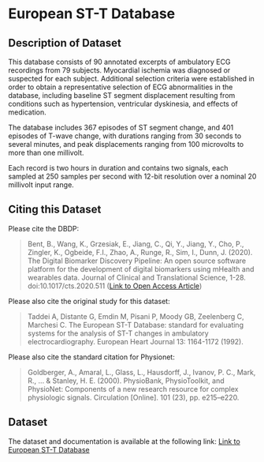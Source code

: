 # European ST-T Database

## Description of Dataset
This database consists of 90 annotated excerpts of ambulatory ECG recordings from 79 subjects. Myocardial ischemia was diagnosed or suspected for each subject. Additional selection criteria were established in order to obtain a representative selection of ECG abnormalities in the database, including baseline ST segment displacement resulting from conditions such as hypertension, ventricular dyskinesia, and effects of medication. 

The database includes 367 episodes of ST segment change, and 401 episodes of T-wave change, with durations ranging from 30 seconds to several minutes, and peak displacements ranging from 100 microvolts to more than one millivolt.

Each record is two hours in duration and contains two signals, each sampled at 250 samples per second with 12-bit resolution over a nominal 20 millivolt input range. 

## Citing this Dataset
Please cite the DBDP: 

> Bent, B., Wang, K., Grzesiak, E., Jiang, C., Qi, Y., Jiang, Y., Cho, P., Zingler, K., Ogbeide, F.I., Zhao, A., Runge, R., Sim, I., Dunn, J. (2020). The Digital Biomarker      Discovery Pipeline: An open source software platform for the development of digital biomarkers using mHealth and wearables data. Journal of Clinical and Translational Science, 1-28. doi:10.1017/cts.2020.511 ([Link to Open Access Article](https://www.cambridge.org/core/journals/journal-of-clinical-and-translational-science/article/digital-biomarker-discovery-pipeline-an-open-source-software-platform-for-the-development-of-digital-biomarkers-using-mhealth-and-wearables-data/A6696CEF138247077B470F4800090E63))

Please also cite the original study for this dataset: 

> Taddei A, Distante G, Emdin M, Pisani P, Moody GB, Zeelenberg C, Marchesi C. The European ST-T Database: standard for evaluating systems for the analysis of ST-T changes in ambulatory electrocardiography. European Heart Journal 13: 1164-1172 (1992).

Please also cite the standard citation for Physionet: 

> Goldberger, A., Amaral, L., Glass, L., Hausdorff, J., Ivanov, P. C., Mark, R., ... & Stanley, H. E. (2000). PhysioBank, PhysioToolkit, and PhysioNet: Components of a new research resource for complex physiologic signals. Circulation [Online]. 101 (23), pp. e215–e220.

## Dataset
The dataset and documentation is available at the following link: [Link to European ST-T Database](https://physionet.org/content/edb/1.0.0/)